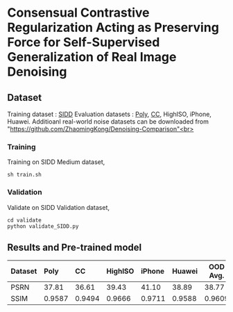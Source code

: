 # Consensual Contrastive Regularization Acting as Preserving Force for Self-Supervised Generalization of Real Image Denoising


## Dataset

Training dataset : [SIDD](https://abdokamel.github.io/sidd/#sidd-medium)
Evaluation datasets : [Poly](https://github.com/csjunxu/PolyU-Real-World-Noisy-Images-Dataset), [CC](https://github.com/csjunxu/MCWNNM-ICCV2017), HighISO, iPhone, Huawei.
Additioanl real-world noise datasets can be downloaded from "https://github.com/ZhaomingKong/Denoising-Comparison"<br><br>


### Training 
Training on SIDD Medium dataset,
```
sh train.sh
```

### Validation
Validate on SIDD Validation dataset,
```
cd validate
python validate_SIDD.py
```




## Results and Pre-trained model

| Dataset | Poly |CC |HighISO |iPhone |Huawei | OOD Avg.|
|:----|:----|:----|:----|:----|:----|-----|
|PSRN| 37.81  | 36.61 | 39.43   | 41.10   | 38.89   | 38.77   |
|SSIM| 0.9587 | 0.9494 | 0.9666  | 0.9711  | 0.9588  | 0.9609  |
